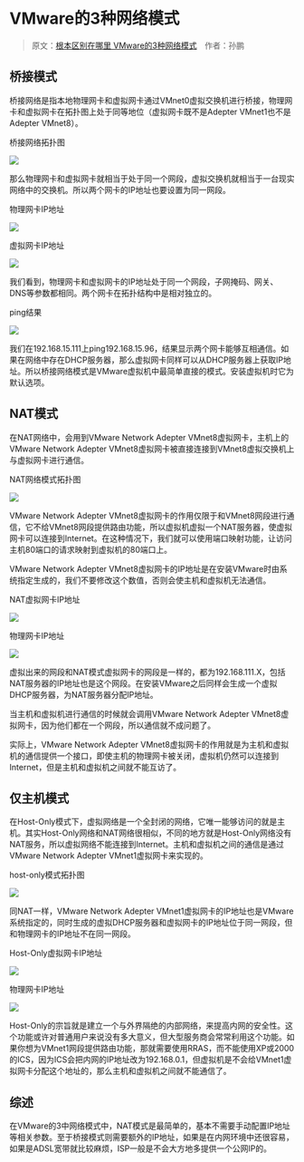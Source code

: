 # VMware的3种网络模式

> 原文：[根本区别在哪里 VMware的3种网络模式](http://net.zol.com.cn/115/1158058.html)&emsp;作者：孙鹏

## 桥接模式

桥接网络是指本地物理网卡和虚拟网卡通过VMnet0虚拟交换机进行桥接，物理网卡和虚拟网卡在拓扑图上处于同等地位（虚拟网卡既不是Adepter VMnet1也不是Adepter VMnet8）。

桥接网络拓扑图

<!-- ![](https://ipfs.io/ipfs/QmaM994hn7RC2gT8qd3ubxqrTiURzsUrhYCwu2JJc68ERN?3.png) -->

![](https://raw.githubusercontent.com/loremwalker/fq-book/master/docs/images/2018-05-13_161016.png)

那么物理网卡和虚拟网卡就相当于处于同一个网段，虚拟交换机就相当于一台现实网络中的交换机。所以两个网卡的IP地址也要设置为同一网段。

物理网卡IP地址

<!-- ![](https://ipfs.io/ipfs/QmTksR6g9wBZptxJzXcVspXtzUppUFfSj9d5W2k74iGWv8?3.png) -->

![](https://raw.githubusercontent.com/loremwalker/fq-book/master/docs/images/2018-05-13_161401.png)

虚拟网卡IP地址

<!-- ![](https://ipfs.io/ipfs/QmemKU954PgTQaBQ4jg3Wa8A7tk74wAAHf4XLEpMiqg1ZW?4.png) -->

![](https://raw.githubusercontent.com/loremwalker/fq-book/master/docs/images/2018-05-13_161708.png)

我们看到，物理网卡和虚拟网卡的IP地址处于同一个网段，子网掩码、网关、DNS等参数都相同。两个网卡在拓扑结构中是相对独立的。

ping结果

<!-- ![](https://ipfs.io/ipfs/QmcwWPpLZXN7yU5KmPgA9pJNV3gPefNH3ot87GjDQxZUUp?3.png) -->

![](https://raw.githubusercontent.com/loremwalker/fq-book/master/docs/images/2018-05-13_161826.png)

我们在192.168.15.111上ping192.168.15.96，结果显示两个网卡能够互相通信。如果在网络中存在DHCP服务器，那么虚拟网卡同样可以从DHCP服务器上获取IP地址。所以桥接网络模式是VMware虚拟机中最简单直接的模式。安装虚拟机时它为默认选项。

## NAT模式

在NAT网络中，会用到VMware Network Adepter VMnet8虚拟网卡，主机上的VMware Network Adepter VMnet8虚拟网卡被直接连接到VMnet8虚拟交换机上与虚拟网卡进行通信。

NAT网络模式拓扑图

<!-- ![](https://ipfs.io/ipfs/QmT4kUS8cMC7g9VoZMmro4rf3vjRc84f6MagkYuZQcmY3u?2.png) -->

![](https://raw.githubusercontent.com/loremwalker/fq-book/master/docs/images/2018-05-13_162012.png)

VMware Network Adepter VMnet8虚拟网卡的作用仅限于和VMnet8网段进行通信，它不给VMnet8网段提供路由功能，所以虚拟机虚拟一个NAT服务器，使虚拟网卡可以连接到Internet。在这种情况下，我们就可以使用端口映射功能，让访问主机80端口的请求映射到虚拟机的80端口上。

VMware Network Adepter VMnet8虚拟网卡的IP地址是在安装VMware时由系统指定生成的，我们不要修改这个数值，否则会使主机和虚拟机无法通信。

NAT虚拟网卡IP地址

<!-- ![](https://ipfs.io/ipfs/Qmd2KUrSiviXCv34mUha2dfV7MzSbGi9foPm5yiKK7ATF1?4.png) -->

![](https://raw.githubusercontent.com/loremwalker/fq-book/master/docs/images/2018-05-13_162216.png)

物理网卡IP地址

<!-- ![](https://ipfs.io/ipfs/QmXWg73AiRBuE5i2auxwPicmfYUwsnFd4GhbH1qGuhhDxi?3.png) -->

![](https://raw.githubusercontent.com/loremwalker/fq-book/master/docs/images/2018-05-13_162302.png)

虚拟出来的网段和NAT模式虚拟网卡的网段是一样的，都为192.168.111.X，包括NAT服务器的IP地址也是这个网段。在安装VMware之后同样会生成一个虚拟DHCP服务器，为NAT服务器分配IP地址。

当主机和虚拟机进行通信的时候就会调用VMware Network Adepter VMnet8虚拟网卡，因为他们都在一个网段，所以通信就不成问题了。

实际上，VMware Network Adepter VMnet8虚拟网卡的作用就是为主机和虚拟机的通信提供一个接口，即使主机的物理网卡被关闭，虚拟机仍然可以连接到Internet，但是主机和虚拟机之间就不能互访了。

## 仅主机模式

在Host-Only模式下，虚拟网络是一个全封闭的网络，它唯一能够访问的就是主机。其实Host-Only网络和NAT网络很相似，不同的地方就是Host-Only网络没有NAT服务，所以虚拟网络不能连接到Internet。主机和虚拟机之间的通信是通过VMware Network Adepter VMnet1虚拟网卡来实现的。

host-only模式拓扑图

<!-- ![](https://ipfs.io/ipfs/QmdsKse5xP3BRDMy7dGQPWmGNcCrFF9RVYtgyYzPVPqoE9?1.png) -->

![](https://raw.githubusercontent.com/loremwalker/fq-book/master/docs/images/2018-05-13_162359.png)

同NAT一样，VMware Network Adepter VMnet1虚拟网卡的IP地址也是VMware系统指定的，同时生成的虚拟DHCP服务器和虚拟网卡的IP地址位于同一网段，但和物理网卡的IP地址不在同一网段。

 Host-Only虚拟网卡IP地址

<!-- ![](https://ipfs.io/ipfs/QmeBhyZXNcraRFGp2evnAK74NRSYNpgKgeo2g5M26mG63g?2.png) -->

![](https://raw.githubusercontent.com/loremwalker/fq-book/master/docs/images/2018-05-13_162504.png)

物理网卡IP地址

<!-- ![](https://ipfs.io/ipfs/QmUn6ZwscVPmigSNfxABezVX8A3Qeekqt7Ss4pDGYKGrR7?0.png) -->

![](https://raw.githubusercontent.com/loremwalker/fq-book/master/docs/images/2018-05-13_162617.png)

Host-Only的宗旨就是建立一个与外界隔绝的内部网络，来提高内网的安全性。这个功能或许对普通用户来说没有多大意义，但大型服务商会常常利用这个功能。如果你想为VMnet1网段提供路由功能，那就需要使用RRAS，而不能使用XP或2000的ICS，因为ICS会把内网的IP地址改为192.168.0.1，但虚拟机是不会给VMnet1虚拟网卡分配这个地址的，那么主机和虚拟机之间就不能通信了。

## 综述

在VMware的3中网络模式中，NAT模式是最简单的，基本不需要手动配置IP地址等相关参数。至于桥接模式则需要额外的IP地址，如果是在内网环境中还很容易，如果是ADSL宽带就比较麻烦，ISP一般是不会大方地多提供一个公网IP的。

